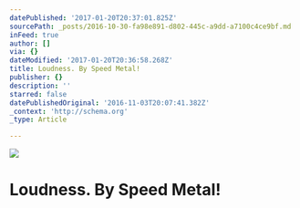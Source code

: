 ```yaml
---
datePublished: '2017-01-20T20:37:01.825Z'
sourcePath: _posts/2016-10-30-fa98e891-d802-445c-a9dd-a7100c4ce9bf.md
inFeed: true
author: []
via: {}
dateModified: '2017-01-20T20:36:58.268Z'
title: Loudness. By Speed Metal!
publisher: {}
description: ''
starred: false
datePublishedOriginal: '2016-11-03T20:07:41.382Z'
_context: 'http://schema.org'
_type: Article

---
```

![](https://the-grid-user-content.s3-us-west-2.amazonaws.com/0b5a49bb-21c7-421f-9fa8-ba225acde8e3.jpg)

# Loudness. By Speed Metal!